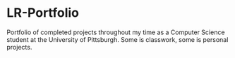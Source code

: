 # LR-Portfolio
Portfolio of completed projects throughout my time as a Computer Science student at the University of Pittsburgh. Some is classwork, some is personal projects.
